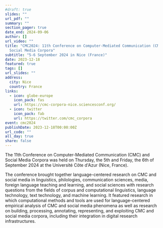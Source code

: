 ```yaml
---
#draft: true
slides: ""
url_pdf: ""
summary: ""
section_pager: true
date_end: 2024-09-06
author: []
url_video: ""
title: "CMC2024: 11th Conference on Computer-Mediated Communication (CMC) and
  Social Media Corpora"
subtitle: "5-6 September 2024 in Nice (France)"
date: 2023-12-18
featured: true
tags: []
url_slides: ""
address:
  city: Nice
  country: France
links:
  - icon: globe-europe
    icon_pack: fas
    url: https://cmc-corpora-nice.sciencesconf.org/
  - icon: twitter
    icon_pack: fab
    url: https://twitter.com/cmc_corpora
event: cmc2024
publishDate: 2023-12-18T00:00:00Z
url_code: ""
all_day: true
share: false
---
```


The 11th Conference on Computer-Mediated Communication (CMC) and Social Media
Corpora was held on Thursday, the 5th and Friday, the 6th of September 2024 at
the Université Côte d'Azur (Nice, France). 

The conference brought together language-centered research on CMC and social
media in linguistics, philologies, communication sciences, media, foreign
language teaching and learning, and social sciences with research questions
from the fields of corpus and computational linguistics, language technology,
text technology, and machine learning. It featured research in which
computational methods and tools are used for language-centered empirical
analysis of CMC and social media phenomena as well as research on building,
processing, annotating, representing, and exploiting CMC and social media
corpora, including their integration in digital research infrastructures.
